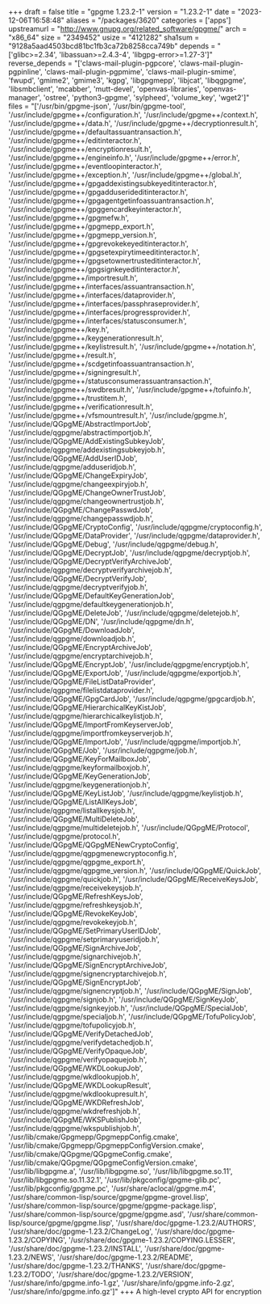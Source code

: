 +++
draft = false
title = "gpgme 1.23.2-1"
version = "1.23.2-1"
date = "2023-12-06T16:58:48"
aliases = "/packages/3620"
categories = ['apps']
upstreamurl = "http://www.gnupg.org/related_software/gpgme/"
arch = "x86_64"
size = "2349452"
usize = "4121282"
sha1sum = "9128a5aad4503bcd81bc1fb3ca72b8258cca749b"
depends = "['glibc>=2.34', 'libassuan>=2.4.3-4', 'libgpg-error>=1.27-3']"
reverse_depends = "['claws-mail-plugin-pgpcore', 'claws-mail-plugin-pgpinline', 'claws-mail-plugin-pgpmime', 'claws-mail-plugin-smime', 'fwupd', 'gmime2', 'gmime3', 'kgpg', 'libgpgmepp', 'libjcat', 'libqgpgme', 'libsmbclient', 'mcabber', 'mutt-devel', 'openvas-libraries', 'openvas-manager', 'ostree', 'python3-gpgme', 'sylpheed', 'volume_key', 'wget2']"
files = "['/usr/bin/gpgme-json', '/usr/bin/gpgme-tool', '/usr/include/gpgme++/configuration.h', '/usr/include/gpgme++/context.h', '/usr/include/gpgme++/data.h', '/usr/include/gpgme++/decryptionresult.h', '/usr/include/gpgme++/defaultassuantransaction.h', '/usr/include/gpgme++/editinteractor.h', '/usr/include/gpgme++/encryptionresult.h', '/usr/include/gpgme++/engineinfo.h', '/usr/include/gpgme++/error.h', '/usr/include/gpgme++/eventloopinteractor.h', '/usr/include/gpgme++/exception.h', '/usr/include/gpgme++/global.h', '/usr/include/gpgme++/gpgaddexistingsubkeyeditinteractor.h', '/usr/include/gpgme++/gpgadduserideditinteractor.h', '/usr/include/gpgme++/gpgagentgetinfoassuantransaction.h', '/usr/include/gpgme++/gpggencardkeyinteractor.h', '/usr/include/gpgme++/gpgmefw.h', '/usr/include/gpgme++/gpgmepp_export.h', '/usr/include/gpgme++/gpgmepp_version.h', '/usr/include/gpgme++/gpgrevokekeyeditinteractor.h', '/usr/include/gpgme++/gpgsetexpirytimeeditinteractor.h', '/usr/include/gpgme++/gpgsetownertrusteditinteractor.h', '/usr/include/gpgme++/gpgsignkeyeditinteractor.h', '/usr/include/gpgme++/importresult.h', '/usr/include/gpgme++/interfaces/assuantransaction.h', '/usr/include/gpgme++/interfaces/dataprovider.h', '/usr/include/gpgme++/interfaces/passphraseprovider.h', '/usr/include/gpgme++/interfaces/progressprovider.h', '/usr/include/gpgme++/interfaces/statusconsumer.h', '/usr/include/gpgme++/key.h', '/usr/include/gpgme++/keygenerationresult.h', '/usr/include/gpgme++/keylistresult.h', '/usr/include/gpgme++/notation.h', '/usr/include/gpgme++/result.h', '/usr/include/gpgme++/scdgetinfoassuantransaction.h', '/usr/include/gpgme++/signingresult.h', '/usr/include/gpgme++/statusconsumerassuantransaction.h', '/usr/include/gpgme++/swdbresult.h', '/usr/include/gpgme++/tofuinfo.h', '/usr/include/gpgme++/trustitem.h', '/usr/include/gpgme++/verificationresult.h', '/usr/include/gpgme++/vfsmountresult.h', '/usr/include/gpgme.h', '/usr/include/QGpgME/AbstractImportJob', '/usr/include/qgpgme/abstractimportjob.h', '/usr/include/QGpgME/AddExistingSubkeyJob', '/usr/include/qgpgme/addexistingsubkeyjob.h', '/usr/include/QGpgME/AddUserIDJob', '/usr/include/qgpgme/adduseridjob.h', '/usr/include/QGpgME/ChangeExpiryJob', '/usr/include/qgpgme/changeexpiryjob.h', '/usr/include/QGpgME/ChangeOwnerTrustJob', '/usr/include/qgpgme/changeownertrustjob.h', '/usr/include/QGpgME/ChangePasswdJob', '/usr/include/qgpgme/changepasswdjob.h', '/usr/include/QGpgME/CryptoConfig', '/usr/include/qgpgme/cryptoconfig.h', '/usr/include/QGpgME/DataProvider', '/usr/include/qgpgme/dataprovider.h', '/usr/include/QGpgME/Debug', '/usr/include/qgpgme/debug.h', '/usr/include/QGpgME/DecryptJob', '/usr/include/qgpgme/decryptjob.h', '/usr/include/QGpgME/DecryptVerifyArchiveJob', '/usr/include/qgpgme/decryptverifyarchivejob.h', '/usr/include/QGpgME/DecryptVerifyJob', '/usr/include/qgpgme/decryptverifyjob.h', '/usr/include/QGpgME/DefaultKeyGenerationJob', '/usr/include/qgpgme/defaultkeygenerationjob.h', '/usr/include/QGpgME/DeleteJob', '/usr/include/qgpgme/deletejob.h', '/usr/include/QGpgME/DN', '/usr/include/qgpgme/dn.h', '/usr/include/QGpgME/DownloadJob', '/usr/include/qgpgme/downloadjob.h', '/usr/include/QGpgME/EncryptArchiveJob', '/usr/include/qgpgme/encryptarchivejob.h', '/usr/include/QGpgME/EncryptJob', '/usr/include/qgpgme/encryptjob.h', '/usr/include/QGpgME/ExportJob', '/usr/include/qgpgme/exportjob.h', '/usr/include/QGpgME/FileListDataProvider', '/usr/include/qgpgme/filelistdataprovider.h', '/usr/include/QGpgME/GpgCardJob', '/usr/include/qgpgme/gpgcardjob.h', '/usr/include/QGpgME/HierarchicalKeyKistJob', '/usr/include/qgpgme/hierarchicalkeylistjob.h', '/usr/include/QGpgME/ImportFromKeyserverJob', '/usr/include/qgpgme/importfromkeyserverjob.h', '/usr/include/QGpgME/ImportJob', '/usr/include/qgpgme/importjob.h', '/usr/include/QGpgME/Job', '/usr/include/qgpgme/job.h', '/usr/include/QGpgME/KeyForMailboxJob', '/usr/include/qgpgme/keyformailboxjob.h', '/usr/include/QGpgME/KeyGenerationJob', '/usr/include/qgpgme/keygenerationjob.h', '/usr/include/QGpgME/KeyListJob', '/usr/include/qgpgme/keylistjob.h', '/usr/include/QGpgME/ListAllKeysJob', '/usr/include/qgpgme/listallkeysjob.h', '/usr/include/QGpgME/MultiDeleteJob', '/usr/include/qgpgme/multideletejob.h', '/usr/include/QGpgME/Protocol', '/usr/include/qgpgme/protocol.h', '/usr/include/QGpgME/QGpgMENewCryptoConfig', '/usr/include/qgpgme/qgpgmenewcryptoconfig.h', '/usr/include/qgpgme/qgpgme_export.h', '/usr/include/qgpgme/qgpgme_version.h', '/usr/include/QGpgME/QuickJob', '/usr/include/qgpgme/quickjob.h', '/usr/include/QGpgME/ReceiveKeysJob', '/usr/include/qgpgme/receivekeysjob.h', '/usr/include/QGpgME/RefreshKeysJob', '/usr/include/qgpgme/refreshkeysjob.h', '/usr/include/QGpgME/RevokeKeyJob', '/usr/include/qgpgme/revokekeyjob.h', '/usr/include/QGpgME/SetPrimaryUserIDJob', '/usr/include/qgpgme/setprimaryuseridjob.h', '/usr/include/QGpgME/SignArchiveJob', '/usr/include/qgpgme/signarchivejob.h', '/usr/include/QGpgME/SignEncryptArchiveJob', '/usr/include/qgpgme/signencryptarchivejob.h', '/usr/include/QGpgME/SignEncryptJob', '/usr/include/qgpgme/signencryptjob.h', '/usr/include/QGpgME/SignJob', '/usr/include/qgpgme/signjob.h', '/usr/include/QGpgME/SignKeyJob', '/usr/include/qgpgme/signkeyjob.h', '/usr/include/QGpgME/SpecialJob', '/usr/include/qgpgme/specialjob.h', '/usr/include/QGpgME/TofuPolicyJob', '/usr/include/qgpgme/tofupolicyjob.h', '/usr/include/QGpgME/VerifyDetachedJob', '/usr/include/qgpgme/verifydetachedjob.h', '/usr/include/QGpgME/VerifyOpaqueJob', '/usr/include/qgpgme/verifyopaquejob.h', '/usr/include/QGpgME/WKDLookupJob', '/usr/include/qgpgme/wkdlookupjob.h', '/usr/include/QGpgME/WKDLookupResult', '/usr/include/qgpgme/wkdlookupresult.h', '/usr/include/QGpgME/WKDRefreshJob', '/usr/include/qgpgme/wkdrefreshjob.h', '/usr/include/QGpgME/WKSPublishJob', '/usr/include/qgpgme/wkspublishjob.h', '/usr/lib/cmake/Gpgmepp/GpgmeppConfig.cmake', '/usr/lib/cmake/Gpgmepp/GpgmeppConfigVersion.cmake', '/usr/lib/cmake/QGpgme/QGpgmeConfig.cmake', '/usr/lib/cmake/QGpgme/QGpgmeConfigVersion.cmake', '/usr/lib/libgpgme.a', '/usr/lib/libgpgme.so', '/usr/lib/libgpgme.so.11', '/usr/lib/libgpgme.so.11.32.1', '/usr/lib/pkgconfig/gpgme-glib.pc', '/usr/lib/pkgconfig/gpgme.pc', '/usr/share/aclocal/gpgme.m4', '/usr/share/common-lisp/source/gpgme/gpgme-grovel.lisp', '/usr/share/common-lisp/source/gpgme/gpgme-package.lisp', '/usr/share/common-lisp/source/gpgme/gpgme.asd', '/usr/share/common-lisp/source/gpgme/gpgme.lisp', '/usr/share/doc/gpgme-1.23.2/AUTHORS', '/usr/share/doc/gpgme-1.23.2/ChangeLog', '/usr/share/doc/gpgme-1.23.2/COPYING', '/usr/share/doc/gpgme-1.23.2/COPYING.LESSER', '/usr/share/doc/gpgme-1.23.2/INSTALL', '/usr/share/doc/gpgme-1.23.2/NEWS', '/usr/share/doc/gpgme-1.23.2/README', '/usr/share/doc/gpgme-1.23.2/THANKS', '/usr/share/doc/gpgme-1.23.2/TODO', '/usr/share/doc/gpgme-1.23.2/VERSION', '/usr/share/info/gpgme.info-1.gz', '/usr/share/info/gpgme.info-2.gz', '/usr/share/info/gpgme.info.gz']"
+++
A high-level crypto API for encryption